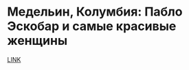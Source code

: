 # Медельин, Колумбия: Пабло Эскобар и самые красивые женщины



[LINK](https://varlamov.ru/2704408.html)